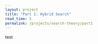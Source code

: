 ```yaml
---
layout: project
title: "Part 1: Hybrid Search"
read_time: 5
permalink: /projects/search-theory/part1
---
```


test
